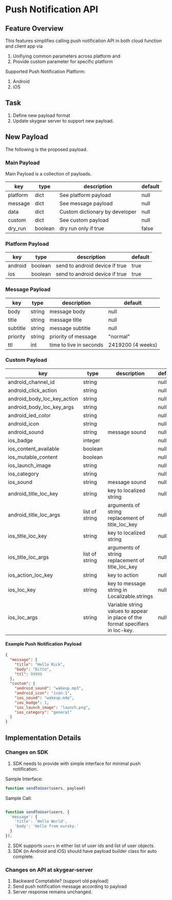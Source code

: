 # Push Notification API
## Feature Overview

This features simplifies calling push notification API in both cloud function and client app via

1. Unifiying common parameters across platform and
2. Provide custom parameter for specific platform


Supported Push Notification Platform:

1. Android
2. iOS

## Task

1. Define new payload format
2. Update skygear server to support new payload.

## New Payload

The following is the proposed payload.

### Main Payload

Main Payload is a collection of payloads.

|key | type |description           |default|
|----|------|----------------------|-------|
|platform|dict|See platform payload|null|
|message|dict|See message payload|null|
|data|dict|Custom dictionary by developer|null|
|custom|dict|See custom payload|null|
|dry\_run|boolean|dry run only if true|false|



### Platform Payload

|key | type |description|default|
|----|------|-----------|-------|
|android|boolean|send to android device if true|true|
|ios|boolean|send to android device if true|true|

### Message Payload

|key|type|description|default|
|---|----|-----------|-------|
|body|string|message body|null|
|title|string|message title|null|
|subtitle|string|message subtitle|null|
|priority|string|priority of message|"normal"|
|ttl|int|time to live in seconds| 2419200 (4 weeks)|


### Custom Payload
|key|type|description|default|
|---|----|-----------|-------|
|android\_channel\_id|string| |null|
|android\_click\_action|string| |null|
|android\_body\_loc\_key\_action|string| |null|
|android\_body\_loc\_key\_args|string| |null|
|android\_led\_color|string| |null|
|android\_icon|string| |null|
|android_sound|string|message sound|null|
|ios\_badge|integer| |null|
|ios\_content\_available|boolean| |null|
|ios\_mutable\_content|boolean| |null|
|ios\_launch\_image|string| |null|
|ios\_category|string| |null|
|ios_sound|string|message sound|null|
|android_title\_loc\_key|string|key to localized string|null|
|android_title\_loc\_args|list of string|arguments of string replacement of title\_loc\_key|null|
|ios_title\_loc\_key|string|key to localized string|null|
|ios_title\_loc\_args|list of string|arguments of string replacement of title\_loc\_key|null|
|ios\_action\_loc\_key|string|key to action|null|
|ios\_loc\_key|string|key to message string in Localizable.strings|null|
|ios\_loc\_args|string|Variable string values to appear in place of the format specifiers in loc-key.|null|

#### Example Push Notification Payload

```json
{
  "message": {
    "title": "Hello Rick",
    "body": "Ditto",
    "ttl": 99999
  },
  "custom": {
    "android_sound": "wakeup.mp3",
    "android_icon": "icon-1",
    "ios_sound": "wakeup.m4a",
    "ios_badge": 1,
    "ios_launch_image": "launch.png",
    "ios_category": "general"
  }
}
```

## Implementation Details



### Changes on SDK
1. SDK needs to provide with simple interface for minimal push notification.


Sample Interface:

```javascript
function sendToUser(users, payload)
```

Sample Call:
```javascript

function sendToUser(users, {
  'message': {
    'title': 'Hello World',
    'body': 'Hello from oursky.'
  }
});
```

2. SDK supports `users` in either list of user ids and list of user objects.
3. SDK (in Android and iOS) should have payload builder class for auto complete.


### Changes on API at skygear-server

1. Backward Comptabile? (support old payload)
2. Send push notification message according to payload
3. Server response remains unchanged.

